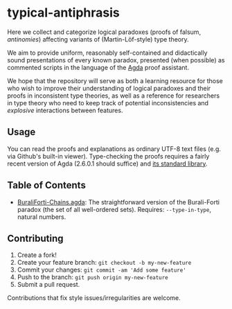 # typical-antiphrasis

Here we collect and categorize logical paradoxes (proofs of falsum, *antinomies*) affecting variants of (Martin-Löf-style) type theory.

We aim to provide uniform, reasonably self-contained and didactically sound presentations of every known paradox, presented (when possible) as commented scripts in the language of the [Agda](https://agda.readthedocs.io/en/v2.6.0.1/getting-started/what-is-agda.html) proof assistant.

We hope that the repository will serve as both a learning resource for those who wish to improve their understanding of logical paradoxes and their proofs in inconsistent type theories, as well as a reference for researchers in type theory who need to keep track of potential inconsistencies and *explosive* interactions between features.

## Usage

You can read the proofs and explanations as ordinary UTF-8 text files (e.g. via Github's built-in viewer). Type-checking the proofs requires a fairly recent version of Agda (2.6.0.1 should suffice) and [its standard library](https://github.com/agda/agda-stdlib/releases/tag/v1.3).

## Table of Contents

* [BuraliForti-Chains.agda](BuraliForti-Chains.agda): The straightforward version of the Burali-Forti paradox (the set of all well-ordered sets). Requires: `--type-in-type`, natural numbers.


## Contributing

1. Create a fork!
2. Create your feature branch: `git checkout -b my-new-feature`
3. Commit your changes: `git commit -am 'Add some feature'`
4. Push to the branch: `git push origin my-new-feature`
5. Submit a pull request.

Contributions that fix style issues/irregularities are welcome.

